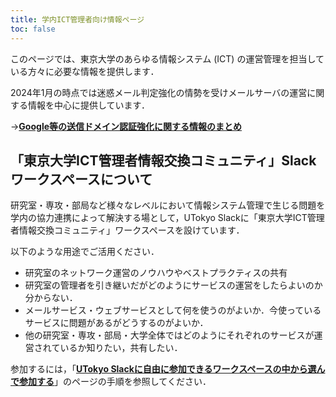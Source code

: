 ```yaml
---
title: 学内ICT管理者向け情報ページ
toc: false
---
```


このページでは、東京大学のあらゆる情報システム (ICT) の運営管理を担当している方々に必要な情報を提供します．

2024年1月の時点では迷惑メール判定強化の情勢を受けメールサーバの運営に関する情報を中心に提供しています．

→**[Google等の送信ドメイン認証強化に関する情報のまとめ](/notice/2024/01-mail_server)**

## 「東京大学ICT管理者情報交換コミュニティ」Slackワークスペースについて

研究室・専攻・部局など様々なレベルにおいて情報システム管理で生じる問題を学内の協力連携によって解決する場として，UTokyo Slackに「東京大学ICT管理者情報交換コミュニティ」ワークスペースを設けています．

以下のような用途でご活用ください．

- 研究室のネットワーク運営のノウハウやベストプラクティスの共有
- 研究室の管理者を引き継いだがどのようにサービスの運営をしたらよいのか分からない．
- メールサービス・ウェブサービスとして何を使うのがよいか．今使っているサービスに問題があるがどうするのがよいか．
- 他の研究室・専攻・部局・大学全体ではどのようにそれぞれのサービスが運営されているか知りたい，共有したい．

参加するには，「**[UTokyo Slackに自由に参加できるワークスペースの中から選んで参加する](/slack/join)**」のページの手順を参照してください．
